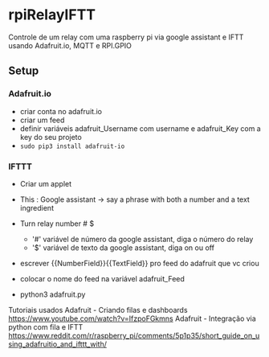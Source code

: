# rpiRelayIFTT
Controle de um relay com uma raspberry pi via google assistant e IFTT usando Adafruit.io, MQTT e RPI.GPIO


## Setup

### Adafruit.io
- criar conta no adafruit.io
- criar um feed
- definir variáveis adafruit_Username com username e adafruit_Key com a key do seu projeto
- `sudo pip3 install adafruit-io`

### IFTTT
- Criar um applet
- This : Google assistant -> say a phrase with both a number and a text ingredient
- Turn relay number # $
    - '#' variável de número da google assistant, diga o número do relay
    - '$' variável de texto da google assistant, diga on ou off
- escrever {{NumberField}}{{TextField}} pro feed do adafruit que vc criou
- colocar o nome do feed na variável adafruit_Feed

- python3 adafruit.py

Tutoriais usados
Adafruit - Criando filas e dashboards https://www.youtube.com/watch?v=IfzpoFGkmns
Adafruit - Integração via python com fila e IFTT https://www.reddit.com/r/raspberry_pi/comments/5p1p35/short_guide_on_using_adafruitio_and_ifttt_with/
